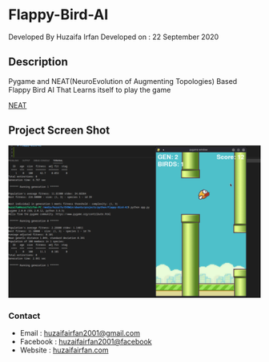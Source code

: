# Flappy-Bird-AI





Developed By Huzaifa Irfan
Developed on : 22 September 2020


## Description

Pygame and NEAT(NeuroEvolution of Augmenting Topologies) Based Flappy Bird AI That Learns itself to play the game


[NEAT](https://neat-python.readthedocs.io/en/latest/neat_overview.html)

## Project Screen Shot

![Final Screen Shot](/ss.png)







### Contact
* Email : [huzaifairfan2001@gmail.com](mailto:huzaifairfan2001@gmail.com)
* Facebook : [huzaifairfan2001@facebook](https://www.facebook.com/huzaifairfan2001)
* Website : [huzaifairfan.com](http://huzaifairfan.com/)

